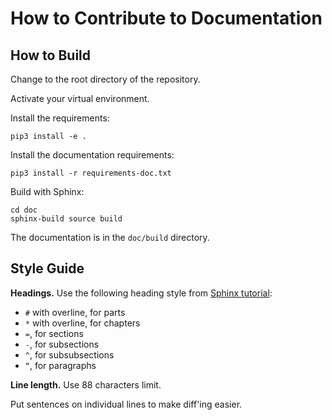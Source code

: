 # How to Contribute to Documentation

## How to Build

Change to the root directory of the repository.

Activate your virtual environment.

Install the requirements:

```
pip3 install -e .
```

Install the documentation requirements:

```
pip3 install -r requirements-doc.txt
```

Build with Sphinx:

```
cd doc
sphinx-build source build
```

The documentation is in the `doc/build` directory.

## Style Guide

**Headings.**
Use the following heading style from [Sphinx tutorial][sphinx-sections]:

[sphinx-sections]: https://www.sphinx-doc.org/en/master/usage/restructuredtext/basics.html#sections

* `#` with overline, for parts
* `*` with overline, for chapters
* `=`, for sections
* `-`, for subsections
* `^`, for subsubsections
* `“`, for paragraphs

**Line length.**
Use 88 characters limit.

Put sentences on individual lines to make diff'ing easier.